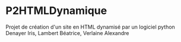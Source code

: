 # P2HTMLDynamique
Projet de création d'un site en HTML dynamisé par un logiciel python
Denayer Iris, Lambert Béatrice, Verlaine Alexandre
